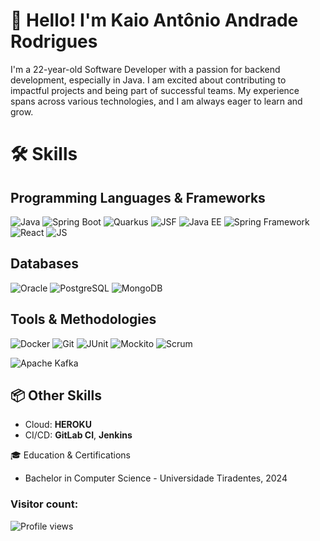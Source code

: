 
# 👋 Hello! I'm Kaio Antônio Andrade Rodrigues



I'm a 22-year-old Software Developer with a passion for backend development, especially in Java. I am excited about contributing to impactful projects and being part of successful teams. My experience spans across various technologies, and I am always eager to learn and grow.

# 🛠️ Skills

## Programming Languages & Frameworks
<p align="left"> <img src="https://img.shields.io/badge/Java-007396?style=for-the-badge&logo=java&logoColor=white" alt="Java"/> 
  <img src="https://img.shields.io/badge/Spring_Boot-6DB33F?style=for-the-badge&logo=spring-boot&logoColor=white" alt="Spring Boot"/> 
  <img src="https://img.shields.io/badge/Quarkus-4695EB?style=for-the-badge&logo=quarkus&logoColor=white" alt="Quarkus"/>
  <img src="https://img.shields.io/badge/JSF-323330?style=for-the-badge&logo=eclipse&logoColor=white" alt="JSF"/> 
 <img src="https://img.shields.io/badge/Java_EE-007396?style=for-the-badge&logo=java&logoColor=white" alt="Java EE"/>
  <img src="https://img.shields.io/badge/Spring_Framework-6DB33F?style=for-the-badge&logo=spring&logoColor=white" alt="Spring Framework"/>
  <img src="https://img.shields.io/badge/-ReactJs-61DAFB?logo=react&logoColor=white&style=for-the-badge" alt="React"/>
  <img src="https://img.shields.io/badge/JavaScript-F7DF1E?logo=react&logoColor=white&style=for-the-badge" alt="JS"/>
</p>

## Databases
<p align="left"> 
  <img src="https://img.shields.io/badge/Oracle-F80000?style=for-the-badge&logo=oracle&logoColor=white" alt="Oracle"/> 
  <img src="https://img.shields.io/badge/PostgreSQL-336791?style=for-the-badge&logo=postgresql&logoColor=white" alt="PostgreSQL"/>
  <img src="https://img.shields.io/badge/MongoDB-47A248?style=for-the-badge&logo=mongodb&logoColor=white" alt="MongoDB"/> </p>

## Tools & Methodologies

<p align="left">  <img src="https://img.shields.io/badge/Docker-2496ED?style=for-the-badge&logo=docker&logoColor=white" alt="Docker"/>
  <img src="https://img.shields.io/badge/Git-F05032?style=for-the-badge&logo=git&logoColor=white" alt="Git"/> 
  <img src="https://img.shields.io/badge/JUnit-25A162?style=for-the-badge&logo=junit5&logoColor=white" alt="JUnit"/> 
  <img src="https://img.shields.io/badge/Mockito-636363?style=for-the-badge&logo=mockito&logoColor=white" alt="Mockito"/>
  <img src="https://img.shields.io/badge/Scrum-6DB33F?style=for-the-badge&logo=scrum&logoColor=white" alt="Scrum"/> </p>
  <img src="https://img.shields.io/badge/Apache_Kafka-231F20?style=for-the-badge&logo=apache-kafka&logoColor=white" alt="Apache Kafka"/> 

## 📦 Other Skills

- Cloud: **HEROKU**
- CI/CD: **GitLab CI**, **Jenkins**

🎓 Education & Certifications

-    Bachelor in Computer Science - Universidade Tiradentes, 2024

  
### Visitor count:

<p align="left"> <img src="https://profile-counter.glitch.me/KaioAntonio/count.svg" alt="Profile views" /> </p>

    
    
